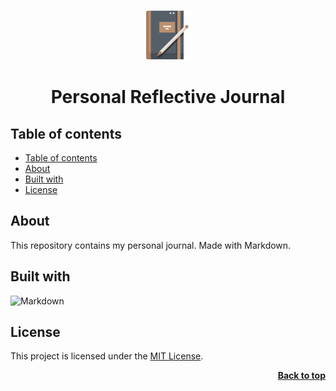 <a name="readme-top"></a>

<div align="center">
  <a href="https://github.com/seesmof/">
    <img src="./public/logo.png" alt="Logo" height="80">
  </a>

<h1 align="center">Personal Reflective Journal</h1>
</div>

## Table of contents

- [Table of contents](#table-of-contents)
- [About](#about)
- [Built with](#built-with)
- [License](#license)

## About

This repository contains my personal journal. Made with Markdown.

## Built with

![Markdown](https://img.shields.io/badge/markdown-%23000000.svg?style=for-the-badge&logo=markdown&logoColor=white)

## License

This project is licensed under the [MIT License](./LICENSE).

<p align="right"><a href="#readme-top"><strong>Back to top</strong></a></p>
